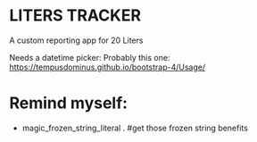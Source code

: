 # LITERS TRACKER
A custom reporting app for 20 Liters

Needs a datetime picker:
Probably this one: https://tempusdominus.github.io/bootstrap-4/Usage/

# Remind myself:
* magic_frozen_string_literal . #get those frozen string benefits